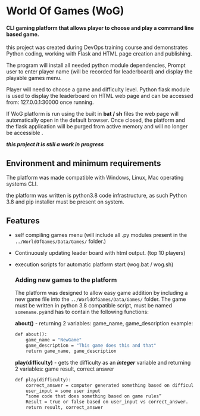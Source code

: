 
# World Of Games (WoG)  
#### CLI gaming platform that allows player to choose and play a command line based game.
this project was created during DevOps training course and demonstrates Python coding, working with Flask and HTML page creation and publishing.

The program will install all needed python module dependencies, Prompt user to enter player name (will be recorded for leaderboard) and display the playable games menu. 

Player will need to choose a game and difficulty level. 
Python flask module is used to display the leaderboard  on HTML web page and can be accessed from: 127.0.0.1:30000 once running. 

If WoG platform is run using the built in **bat / sh** files the web page will automatically open in the default browser. Once closed, the platform and the flask application will be purged from active memory and will no longer be accessible .


**_this project it is still a work in progress_**



## Environment and minimum requirements

The platform was made compatible with Windows, Linux, Mac operating systems CLI.

the platform was written is python3.8 code infrastructure, as such 
Python 3.8 and pip installer must be present on system.




## Features

- self compiling games menu (will include all .py modules present in the `../WorldOfGames/Data/Games/` folder.)

- Continuously updating leader board with html output. (top 10 players) 

- execution scripts for automatic platform start (wog.bat / wog.sh)



    ### Adding new games to the platform

    The platform was designed to allow easy game addition by including a new game file into the 
    `../WorldOfGames/Data/Games/` folder. The game must be written in python 3.8 compatible script,
    must be named `somename.py`and has to contain the following functions:
	
    **about()**  -  returning 2 variables: game_name, game_description
    example:
    ```python3.8
    def about():
   	    game_name = "NewGame"
    	game_description = "This game does this and that"
        return game_name, game_description
    ```
    **play(difficulty)** - gets the difficulty  as an **_integer_** variable and returning 2 variables: game result, correct answer
    ```python3.8
    def play(difficulty):
        correct_answer = computer generated something based on difficulty.
        user_input = some user input
        “some code that does something based on game rules”
        Result = true or false based on user_input vs correct_answer.
        return result, correct_answer
    ```	


